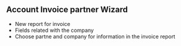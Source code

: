 Account Invoice partner Wizard
------------------------------

- New report for invoice
- Fields related with the company
- Choose partne and company for information in the invoice report
